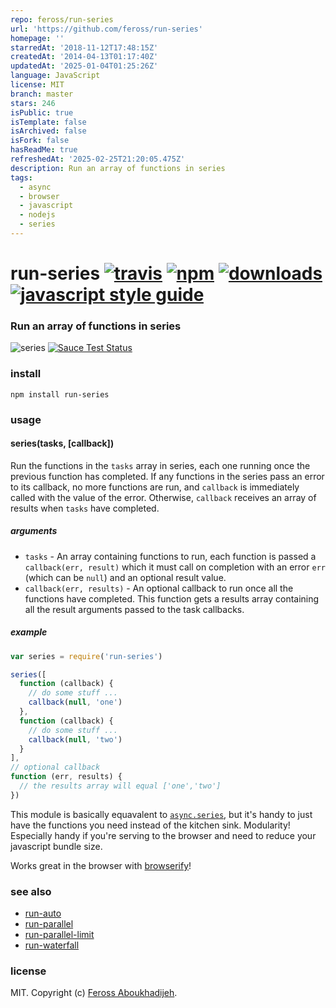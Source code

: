 ```yaml
---
repo: feross/run-series
url: 'https://github.com/feross/run-series'
homepage: ''
starredAt: '2018-11-12T17:48:15Z'
createdAt: '2014-04-13T01:17:40Z'
updatedAt: '2025-01-04T01:25:26Z'
language: JavaScript
license: MIT
branch: master
stars: 246
isPublic: true
isTemplate: false
isArchived: false
isFork: false
hasReadMe: true
refreshedAt: '2025-02-25T21:20:05.475Z'
description: Run an array of functions in series
tags:
  - async
  - browser
  - javascript
  - nodejs
  - series
---
```


# run-series [![travis][travis-image]][travis-url] [![npm][npm-image]][npm-url] [![downloads][downloads-image]][downloads-url] [![javascript style guide][standard-image]][standard-url]

[travis-image]: https://img.shields.io/travis/feross/run-series/master.svg
[travis-url]: https://travis-ci.org/feross/run-series
[npm-image]: https://img.shields.io/npm/v/run-series.svg
[npm-url]: https://npmjs.org/package/run-series
[downloads-image]: https://img.shields.io/npm/dm/run-series.svg
[downloads-url]: https://npmjs.org/package/run-series
[standard-image]: https://img.shields.io/badge/code_style-standard-brightgreen.svg
[standard-url]: https://standardjs.com

### Run an array of functions in series

![series](https://raw.githubusercontent.com/feross/run-series/master/img.png) [![Sauce Test Status](https://saucelabs.com/browser-matrix/run-series.svg)](https://saucelabs.com/u/run-series)

### install

```
npm install run-series
```

### usage

#### series(tasks, [callback])

Run the functions in the `tasks` array in series, each one running once the previous
function has completed. If any functions in the series pass an error to its callback, no
more functions are run, and `callback` is immediately called with the value of the error.
Otherwise, `callback` receives an array of results when `tasks` have completed.

##### arguments

- `tasks` - An array containing functions to run, each function is passed a
`callback(err, result)` which it must call on completion with an error `err` (which can
be `null`) and an optional result value.
- `callback(err, results)` - An optional callback to run once all the functions have
completed. This function gets a results array containing all the result arguments passed
to the task callbacks.

##### example

```js
var series = require('run-series')

series([
  function (callback) {
    // do some stuff ...
    callback(null, 'one')
  },
  function (callback) {
    // do some stuff ...
    callback(null, 'two')
  }
],
// optional callback
function (err, results) {
  // the results array will equal ['one','two']
})
```

This module is basically equavalent to
[`async.series`](https://github.com/caolan/async#seriestasks-callback), but it's
handy to just have the functions you need instead of the kitchen sink. Modularity!
Especially handy if you're serving to the browser and need to reduce your javascript
bundle size.

Works great in the browser with [browserify](http://browserify.org/)!

### see also

- [run-auto](https://github.com/feross/run-auto)
- [run-parallel](https://github.com/feross/run-parallel)
- [run-parallel-limit](https://github.com/feross/run-parallel-limit)
- [run-waterfall](https://github.com/feross/run-waterfall)

### license

MIT. Copyright (c) [Feross Aboukhadijeh](http://feross.org).
